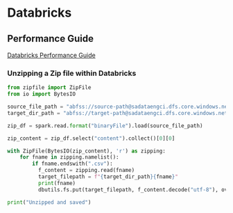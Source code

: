 # Databricks

## Performance Guide

[Databricks Performance Guide](https://www.databricks.com/discover/pages/optimize-data-workloads-guide)


### Unzipping a Zip file within Databricks
``` py
from zipfile import ZipFile
from io import BytesIO

source_file_path = "abfss://source-path@sadataengci.dfs.core.windows.net/file.zip"
target_dir_path = "abfss://target-path@sadataengci.dfs.core.windows.net/target-folder/"

zip_df = spark.read.format("binaryFile").load(source_file_path)

zip_content = zip_df.select("content").collect()[0][0]

with ZipFile(BytesIO(zip_content), 'r') as zipping:
    for fname in zipping.namelist():
        if fname.endswith(".csv"):
          f_content = zipping.read(fname)
          target_filepath = f"{target_dir_path}{fname}"
          print(fname)
          dbutils.fs.put(target_filepath, f_content.decode("utf-8"), overwrite=True)

print("Unzipped and saved")
```